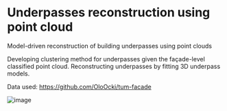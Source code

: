 # Underpasses reconstruction using point cloud
Model-driven reconstruction of building underpasses using point clouds

Developing clustering method for underpasses given the façade-level classified point cloud.
Reconstructing underpasses by fitting 3D underpass models.

Data used: https://github.com/OloOcki/tum-facade

![image](https://github.com/xyuhuang/underpasses-reconstruction-using-point-cloud/assets/62503076/7e77894d-fbe5-4b31-b147-f5ea90a1a132)


